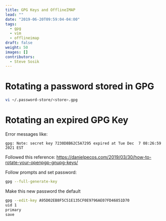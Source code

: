 ```yaml
---
title: GPG Keys and OfflineIMAP
lead: ""
date: "2019-06-20T09:59:04-04:00"
tags:
  - gpg
  - vim
  - offlineimap
draft: false
weight: 50
images: []
contributors:
  - Steve Sosik
---
```


# Rotating a password stored in GPG


```sh
vi ~/.password-store/<store>.gpg
```

# Rotating an expired GPG Key

Error messages like:
```
gpg: Note: secret key 7230D8B62C5A7295 expired at Tue Dec  7 08:26:59 2021 EST
```

Followed this reference:
<https://danielpecos.com/2019/03/30/how-to-rotate-your-openpgp-gnupg-keys/>


Follow prompts and set password:
```bash
gpg --full-generate-key
```

Make this new password the default
```bash
gpg --edit-key A95D02EB8F5C51E135CF0E9796AE07FD46851D70
uid 1
primary
save
```
